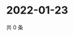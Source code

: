 # 2022-01-23

共 0 条

<!-- BEGIN WEIBO -->
<!-- 最后更新时间 Sun Jan 23 2022 11:00:50 GMT+0800 (China Standard Time) -->

<!-- END WEIBO -->
